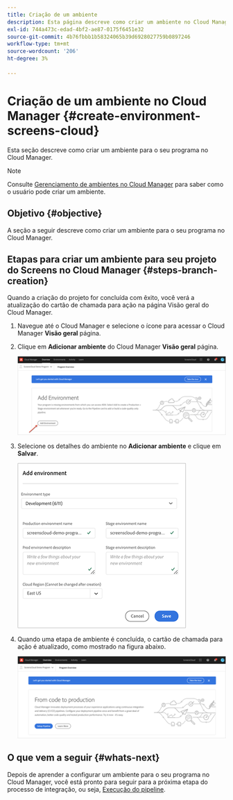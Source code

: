 ```yaml
---
title: Criação de um ambiente
description: Esta página descreve como criar um ambiente no Cloud Manager para Screens as a Cloud Service.
exl-id: 744a473c-edad-4bf2-ae87-0175f6451e32
source-git-commit: 4b76fbbb1b58324065b39d6928027759b0897246
workflow-type: tm+mt
source-wordcount: '206'
ht-degree: 3%

---
```


# Criação de um ambiente no Cloud Manager {#create-environment-screens-cloud}

Esta seção descreve como criar um ambiente para o seu programa no Cloud Manager.

>[!NOTE]
>Consulte [Gerenciamento de ambientes no Cloud Manager](https://experienceleague.adobe.com/docs/experience-manager-cloud-service/implementing/using-cloud-manager/manage-environments.html?lang=en) para saber como o usuário pode criar um ambiente.

## Objetivo {#objective}

A seção a seguir descreve como criar um ambiente para o seu programa no Cloud Manager.

## Etapas para criar um ambiente para seu projeto do Screens no Cloud Manager {#steps-branch-creation}

Quando a criação do projeto for concluída com êxito, você verá a atualização do cartão de chamada para ação na página Visão geral do Cloud Manager.

1. Navegue até o Cloud Manager e selecione o ícone para acessar o Cloud Manager **Visão geral** página.

1. Clique em **Adicionar ambiente** do Cloud Manager **Visão geral** página.

   ![imagem](/help/screens-cloud/assets/onboarding/add-environ1.png)

1. Selecione os detalhes do ambiente no **Adicionar ambiente** e clique em **Salvar**.

   ![imagem](/help/screens-cloud/assets/onboarding/add-environ2.png)

1. Quando uma etapa de ambiente é concluída, o cartão de chamada para ação é atualizado, como mostrado na figura abaixo.

   ![imagem](/help/screens-cloud/assets/onboarding/add-environ3a.png)

## O que vem a seguir {#whats-next}

Depois de aprender a configurar um ambiente para o seu programa no Cloud Manager, você está pronto para seguir para a próxima etapa do processo de integração, ou seja, [Execução do pipeline](/help/screens-cloud/onboarding-screens-cloud/running-a-pipeline.md).
